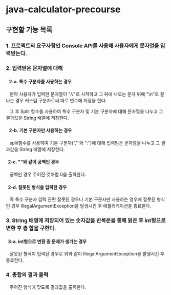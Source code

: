 # java-calculator-precourse

## 구현할 기능 목록

### 1. 프로젝트의 요구사항인 Console API를 사용해 사용자에게 문자열을 입력받는다.

### 2. 입력받은 문자열에 대해 

  ####  &nbsp;&nbsp;&nbsp;2-a. 특수 구분자를 사용하는 경우

  &nbsp;&nbsp;&nbsp;만약 사용자가 입력한 문자열이 "//"로 시작하고 그 뒤에 나오는 문자 뒤에 "\n"로 끝나는 경우 커스텀 구분자로써 따로 변수에 저장을 한다.
  
  &nbsp;&nbsp;&nbsp;그 후 Split 함수를 사용하여 특수 구분자 및 기본 구분자에 대해 문자열을 나누고 그 결과값을 String 배열에 저장한다.

  ####  &nbsp;&nbsp;&nbsp;2-b. 기본 구분자만 사용하는 경우

  &nbsp;&nbsp;&nbsp;split함수를 사용하여 기본 구분자("," 와 ":")에 대해 입력받은 문자열을 나누고 그 결과값을 String 배열에 저장한다.
      
  ####  &nbsp;&nbsp;2-c. ""와 같이 공백인 경우

  &nbsp;&nbsp;&nbsp;공백인 경우 주어진 것처럼 0을 출력한다.

  ####  &nbsp;&nbsp;2-d. 잘못된 형식을 입력한 경우

  &nbsp;&nbsp;&nbsp;즉 특수 구분자 입력 관련 잘못된 경우나 기본 구문자만 사용하는 경우에 잘못된 형식인 경우 IllegalArgumentException을 발생시킨 후 애플리케이션을 종료한다.

### 3. String 배열에 저장되어 있는 숫자값을 반복문을 통해 읽은 후 int형으로 변환 후 총 합을 구한다.

  #### &nbsp;&nbsp;3-a. int형으로 변환 중 문제가 생기는 경우 
  
  &nbsp;&nbsp;&nbsp;잘못된 형식이 입력된 경우로 위와 같이 IllegalArgumentException을 발생시킨 후 종료한다.

### 4. 총합의 결과 출력

  &nbsp;&nbsp;&nbsp;주어진 형식에 맞도록 결과값을 출력한다.

    
